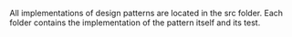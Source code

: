 All implementations of design patterns are located in the src folder. Each folder contains the implementation of the pattern itself and its test.
